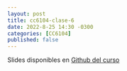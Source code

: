 ```yaml
---
layout: post
title: cc6104-clase-6
date: 2022-8-25 14:30 -0300
categories: [CC6104]
published: false
---
```


Slides disponibles en [Github del curso](https://github.com/dccuchile/CC6104)
